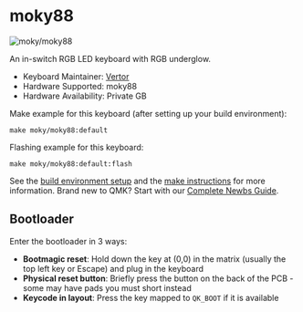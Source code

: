 # moky88
![moky/moky88](https://i.imgur.com/lssV4bq.png)

An in-switch RGB LED keyboard with RGB underglow.

* Keyboard Maintainer: [Vertor](https://github.com/VertorWang)
* Hardware Supported: moky88
* Hardware Availability: Private GB 

Make example for this keyboard (after setting up your build environment):

    make moky/moky88:default

Flashing example for this keyboard:

    make moky/moky88:default:flash

See the [build environment setup](https://docs.qmk.fm/#/getting_started_build_tools) and the [make instructions](https://docs.qmk.fm/#/getting_started_make_guide) for more information. Brand new to QMK? Start with our [Complete Newbs Guide](https://docs.qmk.fm/#/newbs).

## Bootloader

Enter the bootloader in 3 ways:

* **Bootmagic reset**: Hold down the key at (0,0) in the matrix (usually the top left key or Escape) and plug in the keyboard
* **Physical reset button**: Briefly press the button on the back of the PCB - some may have pads you must short instead
* **Keycode in layout**: Press the key mapped to `QK_BOOT` if it is available
